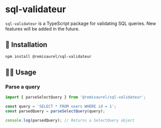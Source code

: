 # sql-validateur

`sql-validateur` is a TypeScript package for validating SQL queries. New features will be added in the future.

## 🚀 Installation

```bash
npm install @remisaurel/sql-validateur
```

## 🧑‍💻 Usage

### Parse a query
```typescript
import { parseSelectQuery } from '@remisaurel/sql-validateur';

const query = 'SELECT * FROM users WHERE id = 1';
const parsedQuery = parseSelectQuery(query);

console.log(parsedQuery); // Returns a SelectQuery object
```
